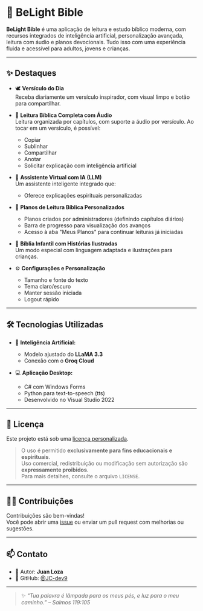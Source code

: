 # 📖 BeLight Bible

**BeLight Bible** é uma aplicação de leitura e estudo bíblico moderna, com recursos integrados de inteligência artificial, personalização avançada, leitura com áudio e planos devocionais. Tudo isso com uma experiência fluida e acessível para adultos, jovens e crianças.

---

## ✨ Destaques

- 🕊️ **Versículo do Dia**  
  Receba diariamente um versículo inspirador, com visual limpo e botão para compartilhar.

- 📖 **Leitura Bíblica Completa com Áudio**  
  Leitura organizada por capítulos, com suporte a áudio por versículo. Ao tocar em um versículo, é possível:
  - Copiar
  - Sublinhar
  - Compartilhar
  - Anotar
  - Solicitar explicação com inteligência artificial

- 🤖 **Assistente Virtual com IA (LLM)**  
  Um assistente inteligente integrado que:
  - Oferece explicações espirituais personalizadas

- 📆 **Planos de Leitura Bíblica Personalizados**  
  - Planos criados por administradores (definindo capítulos diários)
  - Barra de progresso para visualização dos avanços
  - Acesso à aba "Meus Planos" para continuar leituras já iniciadas

- 👶 **Bíblia Infantil com Histórias Ilustradas**  
  Um modo especial com linguagem adaptada e ilustrações para crianças.

- ⚙️ **Configurações e Personalização**
  - Tamanho e fonte do texto
  - Tema claro/escuro
  - Manter sessão iniciada
  - Logout rápido

---

## 🛠️ Tecnologias Utilizadas

- 🧠 **Inteligência Artificial:**
  - Modelo ajustado do **LLaMA 3.3**
  - Conexão com o **Groq Cloud**  

- 💻 **Aplicação Desktop:**  
  - C# com Windows Forms
  - Python para text-to-speech (tts)
  - Desenvolvido no Visual Studio 2022

---

## 🔐 Licença

Este projeto está sob uma [licença personalizada](./LICENSE).

> O uso é permitido **exclusivamente para fins educacionais e espirituais**.  
> Uso comercial, redistribuição ou modificação sem autorização são **expressamente proibidos**.  
> Para mais detalhes, consulte o arquivo `LICENSE`.

---

## 🙋‍♂️ Contribuições

Contribuições são bem-vindas!  
Você pode abrir uma [issue](https://github.com/JC-dev9/PSI1623R_JuanLoza_2223223/issues) ou enviar um pull request com melhorias ou sugestões.

---

## 📫 Contato

- 👤 Autor: **Juan Loza**  
- 🔗 GitHub: [@JC-dev9](https://github.com/JC-dev9)

---

> ✨ *“Tua palavra é lâmpada para os meus pés, e luz para o meu caminho.” – Salmos 119:105*
